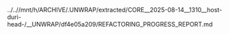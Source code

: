 ../..//mnt/h/ARCHIVE/.UNWRAP/extracted/CORE__2025-08-14__1310__host-duri-head-/__UNWRAP/df4e05a209/REFACTORING_PROGRESS_REPORT.md